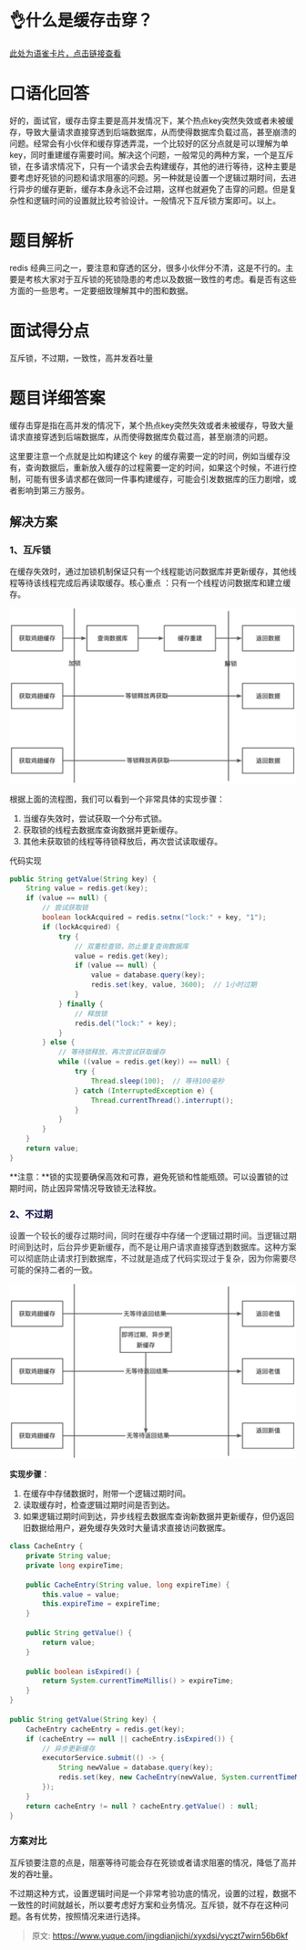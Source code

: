 # 👌什么是缓存击穿？

[此处为语雀卡片，点击链接查看](https://www.yuque.com/jingdianjichi/xyxdsi/vyczt7wirn56b6kf#VO77w)

# 口语化回答
好的，面试官，缓存击穿主要是高并发情况下，某个热点key突然失效或者未被缓存，导致大量请求直接穿透到后端数据库，从而使得数据库负载过高，甚至崩溃的问题。经常会有小伙伴和缓存穿透弄混，一个比较好的区分点就是可以理解为单 key，同时重建缓存需要时间。解决这个问题，一般常见的两种方案，一个是互斥锁，在多请求情况下，只有一个请求会去构建缓存，其他的进行等待，这种主要是要考虑好死锁的问题和请求阻塞的问题。另一种就是设置一个逻辑过期时间，去进行异步的缓存更新，缓存本身永远不会过期，这样也就避免了击穿的问题。但是复杂性和逻辑时间的设置就比较考验设计。一般情况下互斥锁方案即可。以上。

# 题目解析
redis 经典三问之一，要注意和穿透的区分，很多小伙伴分不清，这是不行的。主要是考核大家对于互斥锁的死锁隐患的考虑以及数据一致性的考虑。看是否有这些方面的一些思考。一定要细致理解其中的图和数据。

# 面试得分点
互斥锁，不过期，一致性，高并发吞吐量

# 题目详细答案
缓存击穿是指在高并发的情况下，某个热点key突然失效或者未被缓存，导致大量请求直接穿透到后端数据库，从而使得数据库负载过高，甚至崩溃的问题。

这里要注意一个点就是比如构建这个 key 的缓存需要一定的时间，例如当缓存没有，查询数据后，重新放入缓存的过程需要一定的时间，如果这个时候，不进行控制，可能有很多请求都在做同一件事构建缓存，可能会引发数据库的压力剧增，或者影响到第三方服务。

## 解决方案
### 1、互斥锁
在缓存失效时，通过加锁机制保证只有一个线程能访问数据库并更新缓存，其他线程等待该线程完成后再读取缓存。核心重点 ：只有一个线程访问数据库和建立缓存。

![画板](./img/IfY2hbfVhAORHjJ5/1722938217617-c6b3470f-e02a-4d6f-b9ba-4cb333dcde8b-531362.jpeg)

根据上面的流程图，我们可以看到一个非常具体的实现步骤：

1. 当缓存失效时，尝试获取一个分布式锁。
2. 获取锁的线程去数据库查询数据并更新缓存。
3. 其他未获取锁的线程等待锁释放后，再次尝试读取缓存。

代码实现

```java
public String getValue(String key) {
    String value = redis.get(key);
    if (value == null) {
        // 尝试获取锁
        boolean lockAcquired = redis.setnx("lock:" + key, "1");
        if (lockAcquired) {
            try {
                // 双重检查锁，防止重复查询数据库
                value = redis.get(key);
                if (value == null) {
                    value = database.query(key);
                    redis.set(key, value, 3600);  // 1小时过期
                }
            } finally {
                // 释放锁
                redis.del("lock:" + key);
            }
        } else {
            // 等待锁释放，再次尝试获取缓存
            while ((value = redis.get(key)) == null) {
                try {
                    Thread.sleep(100);  // 等待100毫秒
                } catch (InterruptedException e) {
                    Thread.currentThread().interrupt();
                }
            }
        }
    }
    return value;
}
```

**注意：**锁的实现要确保高效和可靠，避免死锁和性能瓶颈。可以设置锁的过期时间，防止因异常情况导致锁无法释放。

### <font style="color:rgb(5, 7, 59);background-color:rgb(253, 253, 254);">2、不过期</font>
<font style="color:rgb(36, 41, 47);">设置一个较长的缓存过期时间，同时在缓存中存储一个逻辑过期时间。当逻辑过期时间到达时，后台异步更新缓存，而不是让用户请求直接穿透到数据库。这种方案可以彻底防止请求打到数据库，不过就是造成了代码实现过于复杂，因为你需要尽可能的保持二者的一致。</font>

![画板](./img/IfY2hbfVhAORHjJ5/1722938702085-7290d7fd-3c9a-45d7-b595-9a77a8dddeb4-599432.jpeg)

**实现步骤**：

1. 在缓存中存储数据时，附带一个逻辑过期时间。
2. 读取缓存时，检查逻辑过期时间是否到达。
3. 如果逻辑过期时间到达，异步线程去数据库查询新数据并更新缓存，但仍返回旧数据给用户，避免缓存失效时大量请求直接访问数据库。

```java
class CacheEntry {
    private String value;
    private long expireTime;

    public CacheEntry(String value, long expireTime) {
        this.value = value;
        this.expireTime = expireTime;
    }

    public String getValue() {
        return value;
    }

    public boolean isExpired() {
        return System.currentTimeMillis() > expireTime;
    }
}

public String getValue(String key) {
    CacheEntry cacheEntry = redis.get(key);
    if (cacheEntry == null || cacheEntry.isExpired()) {
        // 异步更新缓存
        executorService.submit(() -> {
            String newValue = database.query(key);
            redis.set(key, new CacheEntry(newValue, System.currentTimeMillis() + 3600 * 1000));  // 1小时逻辑过期
        });
    }
    return cacheEntry != null ? cacheEntry.getValue() : null;
}
```

### 方案对比
互斥锁要注意的点是，阻塞等待可能会存在死锁或者请求阻塞的情况，降低了高并发的吞吐量。

不过期这种方式，设置逻辑时间是一个非常考验功底的情况，设置的过程，数据不一致性的时间就越长，所以要考虑好方案和业务情况。互斥锁，就不存在这种问题。各有优势，按照情况来进行选择。



> 原文: <https://www.yuque.com/jingdianjichi/xyxdsi/vyczt7wirn56b6kf>